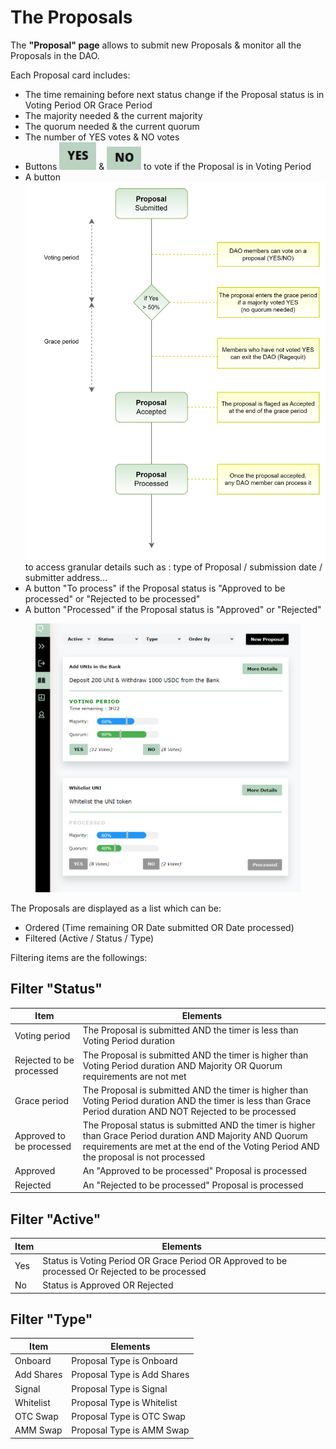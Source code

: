 # The Proposals

The **"Proposal" page** allows to submit new Proposals & monitor all the Proposals in the DAO.

Each Proposal card includes:

* The time remaining before next status change if the Proposal status is in Voting Period OR Grace Period
* The majority needed & the current majority
* The quorum needed & the current quorum&#x20;
* The number of YES votes & NO votes
* Buttons <img src="../../.gitbook/assets/image (5) (2).png" alt="" data-size="line"> & <img src="../../.gitbook/assets/image (7).png" alt="" data-size="line"> to vote if the Proposal is in Voting Period
* A button <img src="../../.gitbook/assets/image (6).png" alt="" data-size="line"> to access granular details such as : type of Proposal / submission date / submitter address...
* A button "To process" if the Proposal status is "Approved to be processed" or "Rejected to be processed"
* A button "Processed" if the Proposal status is "Approved" or "Rejected"

<figure><img src="../../.gitbook/assets/OTC VOTING modified.png" alt=""><figcaption></figcaption></figure>

The Proposals are displayed as a list which can be:&#x20;

* Ordered (Time remaining OR Date submitted OR Date processed)
* Filtered (Active / Status / Type)

Filtering items are the followings:

## Filter "Status"

| Item                     | Elements                                                                                                                                                                                           |
| ------------------------ | -------------------------------------------------------------------------------------------------------------------------------------------------------------------------------------------------- |
| Voting period            | The Proposal is submitted AND the timer is less than Voting Period duration                                                                                                                        |
| Rejected to be processed | The Proposal is submitted AND the timer is higher than Voting Period duration AND Majority OR Quorum requirements are not met                                                                      |
| Grace period             | The Proposal is submitted AND the timer is higher than Voting Period duration AND the timer is less than Grace Period duration AND NOT Rejected to be processed                                    |
| Approved to be processed | The Proposal status is submitted AND the timer is higher than Grace Period duration AND Majority AND Quorum requirements are met at the end of the Voting Period AND the proposal is not processed |
| Approved                 | An "Approved to be processed" Proposal  is processed                                                                                                                                               |
| Rejected                 | An "Rejected to be processed" Proposal is processed                                                                                                                                                |

## Filter "Active"

| Item | Elements                                                                                        |
| ---- | ----------------------------------------------------------------------------------------------- |
| Yes  | Status is Voting Period OR Grace Period OR Approved to be processed Or Rejected to be processed |
| No   | Status is Approved OR Rejected                                                                  |

## Filter "Type"

| Item       | Elements                    |
| ---------- | --------------------------- |
| Onboard    | Proposal Type is Onboard    |
| Add Shares | Proposal Type is Add Shares |
| Signal     | Proposal Type is Signal     |
| Whitelist  | Proposal Type is Whitelist  |
| OTC Swap   | Proposal Type is OTC Swap   |
| AMM Swap   | Proposal Type is AMM Swap   |

